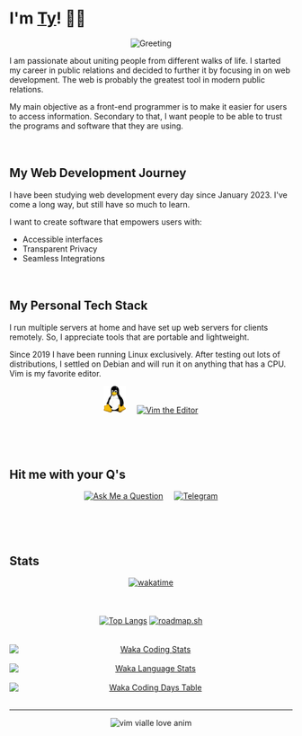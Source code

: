 # I'm [Ty](https://portfolio.thetyster.dev)! 💾🐧

<p align='center'>
  <img alt='Greeting' src='https://github.com/theTyster/theTyster/assets/136642464/298e0bf5-1485-4f07-b90f-8e226521ebd0'>
</p>

I am passionate about uniting people from different walks of life. I started my career in public relations and decided to further it by focusing in on web development. The web is probably the greatest tool in modern public relations. 

My main objective as a front-end programmer is to make it easier for users to access information. Secondary to that, I want people to be able to trust the programs and software that they are using.
<br><br><br>
## My Web Development Journey

I have been studying web development every day since January 2023. I've come a long way, but still have so much to learn.

I want to create software that empowers users with:
- Accessible interfaces
- Transparent Privacy
- Seamless Integrations
<br><br><br>
## My Personal Tech Stack
I run multiple servers at home and have set up web servers for clients remotely. So, I appreciate tools that are portable and lightweight. 

Since 2019 I have been running Linux exclusively. After testing out lots of distributions, I settled on Debian and will run it on anything that has a CPU. 
Vim is my favorite editor.

<p align='center'>
  <a href="https://raw.githubusercontent.com/garrett/Tux/ecd40de64250ea2b24c849e901c3297ad01e54f6/tux.svg?raw=true"><img alt="Tux the Penguin" height="48px" src="https://github.com/garrett/Tux/blob/main/tux-large.png?raw=true"></a>
    &nbsp; &nbsp;
  <a href="https://github.com/vim/vim/blob/master/runtime/vim48x48.png?raw=true"><img alt="Vim the Editor" src="https://github.com/vim/vim/blob/master/runtime/vim48x48.png?raw=true"></a>
</p>

<br><br><br>
## Hit me with your Q's
<p align='center'>
  <a href='https://github.com/theTyster/theTyster/discussions'><img alt='Ask Me a Question' src='https://img.shields.io/badge/-Ask%20Me%20A%20Question-purple?style=for-the-badge&logo=github&labelColor=black&color=gray'></a>
  &nbsp; &nbsp;
  <a href='https://t.me/theTysterr'><img alt='Telegram' src='https://img.shields.io/badge/-thetysterr-blue?style=for-the-badge&logo=telegram&labelColor=white&color=gray'></a>
</p>

<br><br><br>
## Stats
<p align='center'>
  <a href='https://wakatime.com/@theTyster'><img alt='wakatime' src='https://wakatime.com/badge/user/fe1fe4d7-b86e-4ef6-bfc0-aff9cbce7ae7.svg?style=for-the-badge'></a><br><br><br><br>
  <a href='https://github.com/theTyster'><img alt='Top Langs' src='https://github-readme-stats.vercel.app/api/top-langs/?username=TheTyster&layout=donut-vertical'></a>  
  <a href="https://roadmap.sh"><img src="https://roadmap.sh/card/tall/677554a170129741a8879f3e?variant=dark&roadmaps=typescript%2Cpython%2Clinux%2Crust" alt="roadmap.sh"/></a><br><br><br>
  <a href="https://wakatime.com/@thetyster"><img alt="Waka Coding Stats" src="https://wakatime.com/share/@theTyster/606900cb-c453-4302-acb9-fbb3ba2f7cee.png" style="justify-content: center; display: grid;"/></a><br>
  <a href="https://wakatime.com/@thetyster"><img alt="Waka Language Stats" src="https://wakatime.com/share/@theTyster/887d1c8b-cfd4-4930-98b4-7c4cdcaff05d.png" style="justify-content: center; display: grid;"/></a><br>
  <a href="https://wakatime.com/@thetyster"><img alt="Waka Coding Days Table" src="https://wakatime.com/share/@theTyster/4f40b687-cb7c-472e-a7a1-df3e6b0a9f26.png" style="justify-content: center; display: grid;"/></a><br>
</p>

<hr>

<p align='center'>
  <img alt="vim vialle love anim" src="https://github.com/user-attachments/assets/0090fd13-124b-4c7d-81cd-c7d3805b535f" >
</p>

